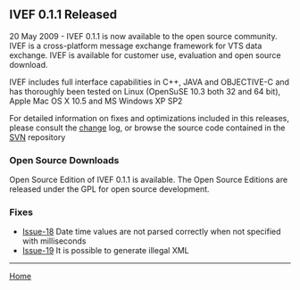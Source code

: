 ## IVEF 0.1.1 Released ##
20 May 2009 - IVEF 0.1.1 is now available to the open source community. IVEF is a cross-platform message exchange framework for VTS data exchange. IVEF is available for customer use, evaluation and open source download.

IVEF includes full interface capabilities in C++, JAVA and OBJECTIVE-C and has thoroughly  been tested on Linux (OpenSuSE 10.3 both 32 and 64 bit), Apple Mac OS X 10.5 and MS Windows XP SP2

For detailed information on fixes and optimizations included in this releases, please consult the [change](http://code.google.com/p/ivef-sdk/source/list) log, or browse the source code contained in the [SVN](http://code.google.com/p/ivef-sdk/source/browse/tags/IVEF_0_1_1/?r=284) repository

### Open Source Downloads ###
Open Source Edition of IVEF 0.1.1 is available.  The Open Source Editions are released under the GPL for open source development.

### Fixes ###
  * [Issue-18](http://code.google.com/p/ivef-sdk/issues/detail?id=18) Date time values are not parsed correctly when not specified with milliseconds
  * [Issue-19](http://code.google.com/p/ivef-sdk/issues/detail?id=19) It is possible to generate illegal XML


---

[Home](http://code.google.com/p/ivef-sdk/)